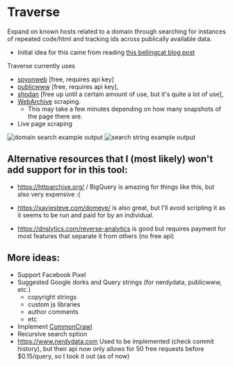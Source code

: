 # Traverse
Expand on known hosts related to a domain through searching for instances of repeated code/html and tracking ids across publically available data.

* Initial idea for this came from reading [this bellingcat blog post](https://www.bellingcat.com/resources/how-tos/2015/07/23/unveiling-hidden-connections-with-google-analytics-ids/)

Traverse currently uses 
* [spyonweb](http://www.spyonweb.com/) [free, requires api key]
* [publicwww](https://publicwww.com) [free, requires api key], 
* [shodan](https://www.shodan.io/) [free up until a certain amount of use, but it's quite a lot of use], 
* [WebArchive](https://web.archive.org/) scraping.
    * This may take a few minutes depending on how many snapshots of the page there are.
* Live page scraping

![domain search example output](https://i.imgur.com/LHb8VYQ.png)
![search string example output](https://i.imgur.com/8DdvBaB.png)

## Alternative resources that I (most likely) won't add support for in this tool:

* https://httparchive.org/ / BigQuery is amazing for things like this, but also very expensive :(

* https://xaviesteve.com/domeye/ is also great, but I'll avoid scripting it as it seems to be run and paid for by an individual.

* https://dnslytics.com/reverse-analytics is good but requires payment for most features that separate it from others (no free api)

## More ideas: 
* Support Facebook Pixel
* Suggested Google dorks and Query strings (for nerdydata, publicwww, etc.)
    * copyright strings
    * custom js libraries
    * author comments
    * etc
* Implement [CommonCrawl](http://commoncrawl.org/)
* Recursive search option
* https://www.nerdydata.com Used to be implemented (check commit history), but their api now only allows for 50 free requests before $0.15/query, so I took it out (as of now)